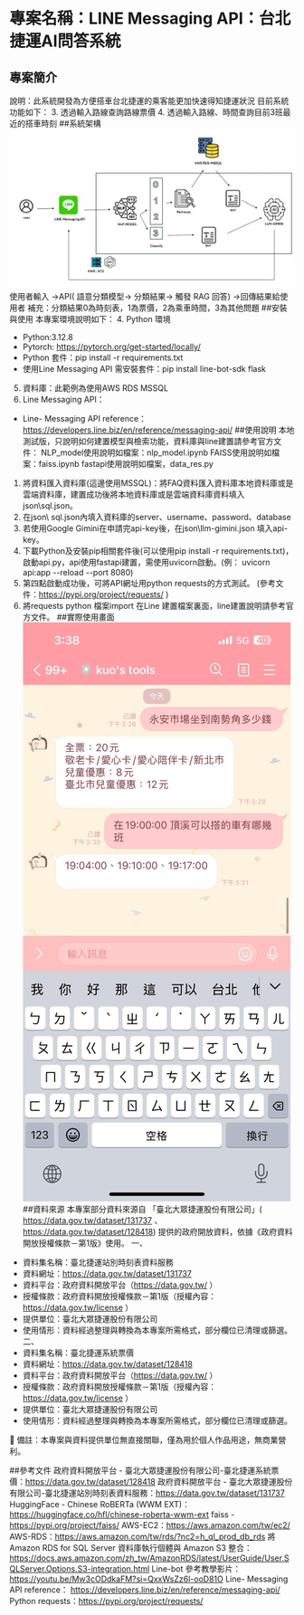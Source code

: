 # 專案名稱：LINE Messaging API：台北捷運AI問答系統
## 專案簡介
說明：此系統開發為方便搭車台北捷運的乘客能更加快速得知捷運狀況
目前系統功能如下：
3.	透過輸入路線查詢路線票價
4.	透過輸入路線、時間查詢目前3班最近的搭車時刻
##系統架構
 ![系統架構圖](static/system.jpg)
使用者輸入 →API( 語意分類模型→ 分類結果→ 觸發 RAG 回答) →回傳結果給使用者
補充：分類結果0為時刻表，1為票價，2為乘車時間，3為其他問題
##安裝與使用
本專案環境說明如下：
4.	Python 環境
-	Python:3.12.8
-	Pytorch: https://pytorch.org/get-started/locally/ 
-	Python 套件：pip install -r requirements.txt
-	使用Line Messaging API 需安裝套件：pip install line-bot-sdk flask
5.	資料庫：此範例為使用AWS RDS MSSQL
6.	Line Messaging API：
-	Line- Messaging API reference：https://developers.line.biz/en/reference/messaging-api/ 
##使用說明
本地測試版，只說明如何建置模型與檢索功能，資料庫與line建置請參考官方文件：
NLP_model使用說明如檔案：nlp_model.ipynb
FAISS使用說明如檔案：faiss.ipynb
fastapi使用說明如檔案，data_res.py
1.	將資料匯入資料庫(這邊使用MSSQL)：將FAQ資料匯入資料庫本地資料庫或是雲端資料庫，建置成功後將本地資料庫或是雲端資料庫資料填入json\sql.json。
2.	在json\ sql.json內填入資料庫的server、username、password、database
3.	若使用Google Gimini在申請完api-key後，在json\llm-gimini.json
填入api-key。
4.	下載Python及安裝pip相關套件後(可以使用pip install -r requirements.txt)，啟動api.py，api使用fastapi建置，需使用uvicorn啟動。(例： uvicorn api:app --reload --port 8080)
5.	第四點啟動成功後，可將API網址用python requests的方式測試。
(參考文件：https://pypi.org/project/requests/ )
6.	將requests python 檔案import 在Line 建置檔案裏面，line建置說明請參考官方文件。
##實際使用畫面
 ![實際畫面](static/Instructions.jpg)
##資料來源
本專案部分資料來源自 「臺北大眾捷運股份有限公司」( https://data.gov.tw/dataset/131737 、https://data.gov.tw/dataset/128418) 提供的政府開放資料，依據《政府資料開放授權條款－第1版》使用。
一、
- 資料集名稱：臺北捷運站別時刻表資料服務
- 資料網址：https://data.gov.tw/dataset/131737 
- 資料平台：政府資料開放平台（https://data.gov.tw/ ）
- 授權條款：政府資料開放授權條款－第1版（授權內容：https://data.gov.tw/license ）
- 提供單位：臺北大眾捷運股份有限公司
- 使用情形：資料經過整理與轉換為本專案所需格式，部分欄位已清理或篩選。
二、
- 資料集名稱：臺北捷運系統票價
- 資料網址：https://data.gov.tw/dataset/128418 
- 資料平台：政府資料開放平台（https://data.gov.tw/ ）
- 授權條款：政府資料開放授權條款－第1版（授權內容：https://data.gov.tw/license ）
- 提供單位：臺北大眾捷運股份有限公司
- 使用情形：資料經過整理與轉換為本專案所需格式，部分欄位已清理或篩選。

 📌 備註：本專案與資料提供單位無直接關聯，僅為用於個人作品用途，無商業營利。

##參考文件
政府資料開放平台 - 臺北大眾捷運股份有限公司-臺北捷運系統票價：https://data.gov.tw/dataset/128418 
政府資料開放平台 - 臺北大眾捷運股份有限公司-臺北捷運站別時刻表資料服務：https://data.gov.tw/dataset/131737 
HuggingFace - Chinese RoBERTa (WWM EXT)：https://huggingface.co/hfl/chinese-roberta-wwm-ext 
faiss - https://pypi.org/project/faiss/ 
AWS-EC2：https://aws.amazon.com/tw/ec2/ 
AWS-RDS：https://aws.amazon.com/tw/rds/?nc2=h_ql_prod_db_rds 
將 Amazon RDS for SQL Server 資料庫執行個體與 Amazon S3 整合：
https://docs.aws.amazon.com/zh_tw/AmazonRDS/latest/UserGuide/User.SQLServer.Options.S3-integration.html 
Line-bot 參考教學影片：https://youtu.be/Mw3cODdkaFM?si=QxxWsZz6l-ooD81O
Line- Messaging API reference：  https://developers.line.biz/en/reference/messaging-api/ 
Python requests：https://pypi.org/project/requests/
